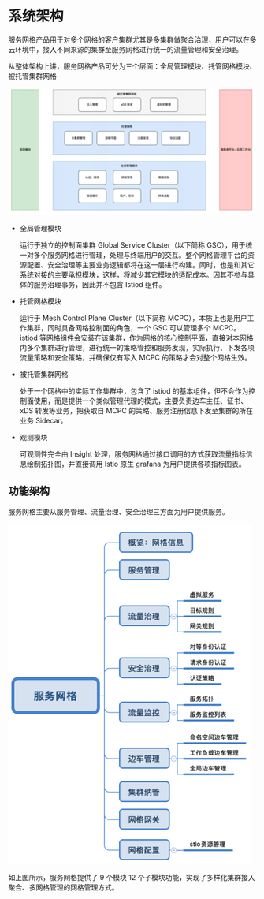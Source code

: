 # 系统架构

服务网格产品用于对多个网格的客户集群尤其是多集群做聚合治理，用户可以在多云环境中，接入不同来源的集群至服务网格进行统一的流量管理和安全治理。

从整体架构上讲，服务网格产品可分为三个层面：全局管理模块、托管网格模块、被托管集群网格

![系统架构](../images/architecture1.png)

- 全局管理模块

    运行于独立的控制面集群 Global Service Cluster（以下简称 GSC），⽤于统⼀对多个服务⽹格进⾏管理，处理与终端⽤户的交互。整个网格管理平台的资源配置、安全治理等主要业务逻辑都将在这⼀层进⾏构建。同时，也是和其它系统对接的主要承担模块，这样，将减少其它模块的适配成本。因其不参与具体的服务治理事务，因此并不包含 Istiod 组件。

- 托管网格模块

    运行于 Mesh Control Plane Cluster（以下简称 MCPC），本质上也是用户工作集群，同时具备网格控制面的角色，一个 GSC 可以管理多个 MCPC。istiod 等网格组件会安装在该集群，作为网格的核心控制平面，直接对本网格内多个集群进行管理，进行统一的策略管控和服务发现，实际执行、下发各项流量策略和安全策略，并确保仅有写入 MCPC 的策略才会对整个网格生效。

- 被托管集群网格

    处于一个网格中的实际工作集群中，包含了 istiod 的基本组件，但不会作为控制面使用，而是提供一个类似管理代理的模式，主要负责边车主任、证书、xDS 转发等业务，把获取自 MCPC 的策略、服务注册信息下发至集群的所在业务 Sidecar。

- 观测模块

    可观测性完全由 Insight 处理，服务网格通过接口调用的方式获取流量指标信息绘制拓扑图，并直接调用 Istio 原生 grafana 为用户提供各项指标图表。

## 功能架构

服务网格主要从服务管理、流量治理、安全治理三方面为用户提供服务。

![服务网格功能](../images/features.png)

如上图所示，服务网格提供了 9 个模块 12 个子模块功能，实现了多样化集群接入聚合、多网格管理的网格管理方式。
